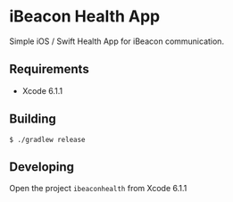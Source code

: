 iBeacon Health App
==================

Simple iOS / Swift Health App for iBeacon communication.

Requirements
------------

* Xcode 6.1.1

Building
--------

    $ ./gradlew release

Developing
----------

Open the project `ibeaconhealth` from Xcode 6.1.1
